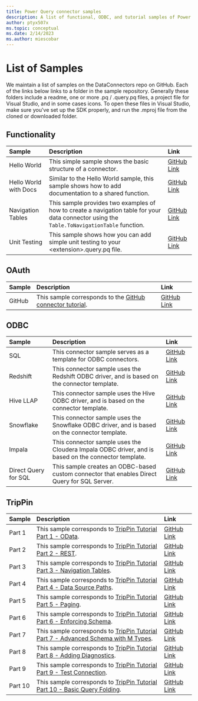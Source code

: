 ```yaml
---
title: Power Query connector samples
description: A list of functional, ODBC, and tutorial samples of Power Query connectors
author: ptyx507x
ms.topic: conceptual
ms.date: 2/14/2023
ms.author: miescobar
---
```


# List of Samples

We maintain a list of samples on the DataConnectors repo on GitHub. Each of the links below links to a folder in the sample repository. Generally these folders include a readme, one or more .pq / .query.pq files, a project file for Visual Studio, and in some cases icons. To open these files in Visual Studio, make sure you've set up the SDK properly, and run the .mproj file from the cloned or downloaded folder.

## Functionality


| Sample | Description | Link |
| :--- | :--- | :------------------------------------------- |
| Hello World | This simple sample shows the basic structure of a connector. | [GitHub Link](https://github.com/Microsoft/DataConnectors/tree/master/samples/HelloWorld) |
| Hello World with Docs | Similar to the Hello World sample, this sample shows how to add documentation to a shared function. | [GitHub Link](https://github.com/Microsoft/DataConnectors/tree/master/samples/HelloWorldWithDocs) |
| Navigation Tables | This sample provides two examples of how to create a navigation table for your data connector using the `Table.ToNavigationTable` function. | [GitHub Link](https://github.com/Microsoft/DataConnectors/tree/master/samples/NavigationTable) |
| Unit Testing | This sample shows how you can add simple unit testing to your \<extension>\.query.pq file. | [GitHub Link](https://github.com/Microsoft/DataConnectors/tree/master/samples/UnitTesting) |
  
## OAuth

| Sample | Description | Link |
| :--- | :--- | :--- |
| GitHub | This sample corresponds to the [GitHub connector tutorial](samples/github/readme.md). | [GitHub Link](https://github.com/Microsoft/DataConnectors/tree/master/samples/Github) |

## ODBC

| Sample | Description | Link |
| :--- | :--- | :--- |
| SQL | This connector sample serves as a template for ODBC connectors. | [GitHub Link](https://github.com/Microsoft/DataConnectors/tree/master/samples/ODBC/SqlODBC) |
| Redshift | This connector sample uses the Redshift ODBC driver, and is based on the connector template. | [GitHub Link](https://github.com/Microsoft/DataConnectors/tree/master/samples/ODBC/RedshiftODBC) |
| Hive LLAP | This connector sample uses the Hive ODBC driver, and is based on the connector template. | [GitHub Link](https://github.com/Microsoft/DataConnectors/tree/master/samples/ODBC/HiveSample) |
| Snowflake | This connector sample uses the Snowflake ODBC driver, and is based on the connector template. | [GitHub Link](https://github.com/Microsoft/DataConnectors/tree/master/samples/ODBC/SnowflakeODBC) |
| Impala | This connector sample uses the Cloudera Impala ODBC driver, and is based on the connector template. | [GitHub Link](https://github.com/Microsoft/DataConnectors/tree/master/samples/ODBC/ImpalaODBC)
| Direct Query for SQL | This sample creates an ODBC-based custom connector that enables Direct Query for SQL Server. | [GitHub Link](https://github.com/Microsoft/DataConnectors/tree/master/samples/DirectQueryForSQL) |

## TripPin

| Sample | Description | Link |
| :--- | :--- | :--- |
| Part 1 | This sample corresponds to [TripPin Tutorial Part 1 - OData](samples/trippin/1-odata/readme.md). | [GitHub Link](https://github.com/Microsoft/DataConnectors/tree/master/samples/TripPin/1-OData) |
| Part 2 | This sample corresponds to [TripPin Tutorial Part 2 - REST](samples/trippin/2-rest/readme.md). | [GitHub Link](https://github.com/Microsoft/DataConnectors/tree/master/samples/TripPin/2-Rest) |
| Part 3 | This sample corresponds to [TripPin Tutorial Part 3 - Navigation Tables](samples/trippin/3-navtables/readme.md). | [GitHub Link](https://github.com/Microsoft/DataConnectors/tree/master/samples/TripPin/3-NavTables) |
| Part 4 | This sample corresponds to [TripPin Tutorial Part 4 - Data Source Paths](samples/trippin/4-paths/readme.md). | [GitHub Link](https://github.com/Microsoft/DataConnectors/tree/master/samples/TripPin/4-Paths) |
| Part 5 | This sample corresponds to [TripPin Tutorial Part 5 - Paging](samples/trippin/5-paging/readme.md). | [GitHub Link](https://github.com/Microsoft/DataConnectors/tree/master/samples/TripPin/5-Paging) |
| Part 6 | This sample corresponds to [TripPin Tutorial Part 6 - Enforcing Schema](samples/trippin/6-schema/readme.md). | [GitHub Link](https://github.com/Microsoft/DataConnectors/tree/master/samples/TripPin/6-Schema) |
| Part 7 | This sample corresponds to [TripPin Tutorial Part 7 - Advanced Schema with M Types](samples/trippin/7-advancedschema/readme.md). | [GitHub Link](https://github.com/Microsoft/DataConnectors/tree/master/samples/TripPin/7-AdvancedSchema) |
| Part 8 | This sample corresponds to [TripPin Tutorial Part 8 - Adding Diagnostics](samples/trippin/8-diagnostics/readme.md). | [GitHub Link](https://github.com/Microsoft/DataConnectors/tree/master/samples/TripPin/8-Diagnostics) |
| Part 9 | This sample corresponds to [TripPin Tutorial Part 9 - Test Connection](samples/trippin/9-testconnection/readme.md). | [GitHub Link](https://github.com/Microsoft/DataConnectors/tree/master/samples/TripPin/9-TestConnection) |
| Part 10 | This sample corresponds to [TripPin Tutorial Part 10 - Basic Query Folding](samples/trippin/10-tableview1/readme.md). | [GitHub Link](https://github.com/Microsoft/DataConnectors/tree/master/samples/TripPin/10-TableView1) |
